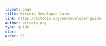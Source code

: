 ```yaml
---
layout: page
title: Bitcoin Developer Guide
link: https://bitcoin.org/en/developer-guide
author: bitcoin.org
type: guide
star: 
order: 25
---
```


